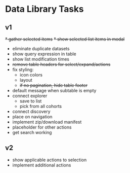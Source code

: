 # Data Library Tasks
## v1
~~* gather selected items~~
~~* show selected list items in modal~~
* eliminate duplicate datasets
* show query expression in table
* show list modification times
* ~~remove table headers for select/expand/actions~~
* fix styling:
  * icon colors
  * layout
  * ~~if no pagination, hide table footer~~
* default message when subtable is empty
* connect explorer
  * save to list
  * pick from all cohorts
* connect discovery
* place on navigation
* implement zip/download manifest
* placeholder for other actions
* get search working
## v2
* show applicable actions to selection
* implement additional actions
